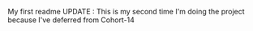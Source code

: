 My first readme
UPDATE : This is my second time I'm doing the project because I've deferred from Cohort-14
